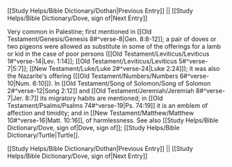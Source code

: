 [[Study Helps/Bible Dictionary/Dothan|Previous Entry]]  ||  [[Study Helps/Bible Dictionary/Dove, sign of|Next Entry]]

 Very common in Palestine; first mentioned in [[Old Testament/Genesis/Genesis 8#^verse-8|Gen. 8:8-12]]; a pair of doves or two pigeons were allowed as substitute in some of the offerings for a lamb or kid in the case of poor persons ([[Old Testament/Leviticus/Leviticus 1#^verse-14|Lev. 1:14]]; [[Old Testament/Leviticus/Leviticus 5#^verse-7|5:7]]; [[New Testament/Luke/Luke 2#^verse-24|Luke 2:24]]); it was also the Nazarite's offering ([[Old Testament/Numbers/Numbers 6#^verse-10|Num. 6:10]]). In [[Old Testament/Song of Solomon/Song of Solomon 2#^verse-12|Song 2:12]] and [[Old Testament/Jeremiah/Jeremiah 8#^verse-7|Jer. 8:7]] its migratory habits are mentioned; in [[Old Testament/Psalms/Psalms 74#^verse-19|Ps. 74:19]] it is an emblem of affection and timidity; and in [[New Testament/Matthew/Matthew 10#^verse-16|Matt. 10:16]], of harmlessness. See also [[Study Helps/Bible Dictionary/Dove, sign of|Dove, sign of]]; [[Study Helps/Bible Dictionary/Turtle|Turtle]].

[[Study Helps/Bible Dictionary/Dothan|Previous Entry]]  ||  [[Study Helps/Bible Dictionary/Dove, sign of|Next Entry]]
